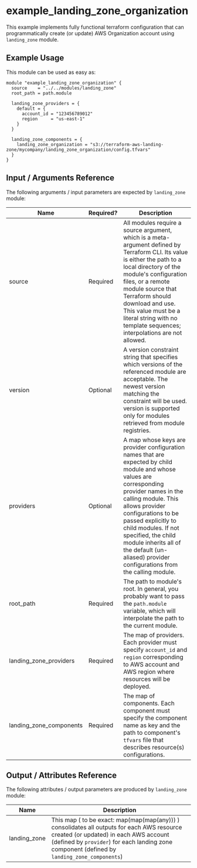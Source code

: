 # example_landing_zone_organization
This example implements fully functional terraform configuration that can programmatically create (or update) AWS Organization account using `landing_zone` module.

## Example Usage

This module can be used as easy as:
```hcl
module "example_landing_zone_organization" {
  source    = "../../modules/landing_zone"
  root_path = path.module

  landing_zone_providers = {
    default = {
      account_id = "123456789012"
      region     = "us-east-1"
    }
  }

  landing_zone_components = {
    landing_zone_organization = "s3://terraform-aws-landing-zone/mycompany/landing_zone_organization/config.tfvars"
  }
}
```

## Input / Arguments Reference
The following arguments / input parameters are expected by `landing_zone` module:

Name | Required? | Description
-----|-----------|------------
source | Required | All modules require a source argument, which is a meta-argument defined by Terraform CLI. Its value is either the path to a local directory of the module's configuration files, or a remote module source that Terraform should download and use. This value must be a literal string with no template sequences; interpolations are not allowed.
version | Optional | A version constraint string that specifies which versions of the referenced module are acceptable. The newest version matching the constraint will be used. version is supported only for modules retrieved from module registries.
providers | Optional | A map whose keys are provider configuration names that are expected by child module and whose values are corresponding provider names in the calling module. This allows provider configurations to be passed explicitly to child modules. If not specified, the child module inherits all of the default (un-aliased) provider configurations from the calling module.
root_path | Required | The path to module's root. In general, you probably want to pass the `path.module` variable, which will interpolate the path to the current module.
landing_zone_providers | Required | The map of providers. Each provider must specify `account_id` and `region` corresponding to AWS account and AWS region where resources will be deployed.
landing_zone_components | Required | The map of components. Each component must specify the component name as key and the path to component's `tfvars` file that describes resource(s) configurations.

## Output / Attributes Reference
The following attributes / output parameters are produced by `landing_zone` module:

Name | Description
-----|------------
landing_zone | This map ( to be exact: map(map(map(any))) ) consolidates all outputs for each AWS resource created (or updated) in each AWS account (defined by `provider`) for each landing zone component (defined by `landing_zone_components`)
